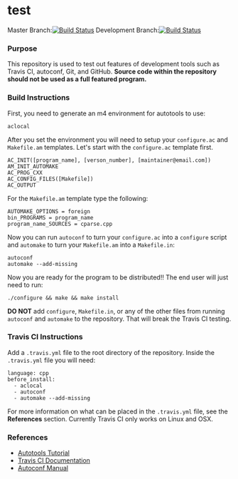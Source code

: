 # test

Master Branch:[![Build Status](https://travis-ci.org/rowland007/test.svg?branch=master)](https://travis-ci.org/rowland007/test)
Development Branch:[![Build Status](https://travis-ci.org/rowland007/test.svg?branch=development)](https://travis-ci.org/rowland007/test)

### Purpose
This repository is used to test out features of development tools such as Travis CI, autoconf, Git, and GitHub. 
**Source code within the repository should not be used as a full featured program.**

### Build Instructions

First, you need to generate an m4 environment for autotools to use:
```
aclocal
```
After you set the environment you will need to setup your `configure.ac` and `Makefile.am` templates. Let's start with the `configure.ac` template first.
```
AC_INIT([program_name], [verson_number], [maintainer@email.com])
AM_INIT_AUTOMAKE
AC_PROG_CXX
AC_CONFIG_FILES([Makefile])
AC_OUTPUT
```
For the `Makefile.am` template type the following:
```
AUTOMAKE_OPTIONS = foreign
bin_PROGRAMS = program_name
program_name_SOURCES = cparse.cpp
```
Now you can run `autoconf` to turn your `configure.ac` into a `configure` script and `automake` to turn your `Makefile.am` into a `Makefile.in`:
```
autoconf
automake --add-missing
```
Now you are ready for the program to be distributed!! The end user will just need to run:
```
./configure && make && make install
```
**DO NOT** add `configure`, `Makefile.in`, or any of the other files from running `autoconf` and `automake` to the repository. That will break the Travis CI testing.

### Travis CI Instructions

Add a `.travis.yml` file to the root directory of the repository. Inside the `.travis.yml` file you will need:
```
language: cpp
before_install:
  - aclocal
  - autoconf
  - automake --add-missing
```
For more information on what can be placed in the `.travis.yml` file, see the **References** section. Currently Travis CI only works on Linux and OSX.

### References

* [Autotools Tutorial]
* [Travis CI Documentation]
* [Autoconf Manual]

[//]: # (These are reference links used in the body of this note and get stripped out when the markdown processor does its job. There is no need to format nicely because it shouldn't be seen. Thanks SO - http://stackoverflow.com/questions/4823468/store-comments-in-markdown-syntax)

[Travis CI Documentation]: <https://docs.travis-ci.com/>
[Autotools Tutorial]: <https://robots.thoughtbot.com/the-magic-behind-configure-make-make-install>
[Autoconf Manual]: <https://www.gnu.org/software/autoconf/manual/autoconf.html>
